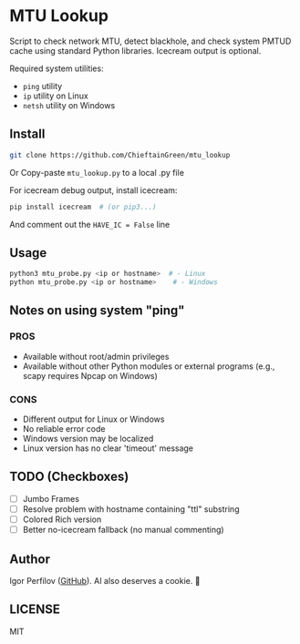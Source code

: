 # MTU Lookup

Script to check network MTU, detect blackhole, and check system PMTUD cache using standard Python libraries. Icecream output is optional.

Required system utilities:
- `ping` utility
- `ip` utility on Linux
- `netsh` utility on Windows

## Install
```sh
git clone https://github.com/ChieftainGreen/mtu_lookup
```
Or
Copy-paste `mtu_lookup.py` to a local .py file

For icecream debug output, install icecream:
```sh
pip install icecream  # (or pip3...)
```
And comment out the `HAVE_IC = False` line

## Usage
```sh
python3 mtu_probe.py <ip or hostname>  # - Linux
python mtu_probe.py <ip or hostname>    # - Windows
```

## Notes on using system "ping"
### PROS
- Available without root/admin privileges
- Available without other Python modules or external programs (e.g., scapy requires Npcap on Windows)

### CONS
- Different output for Linux or Windows
- No reliable error code
- Windows version may be localized
- Linux version has no clear 'timeout' message

## TODO (Checkboxes)
- [ ] Jumbo Frames
- [ ] Resolve problem with hostname containing "ttl" substring
- [ ] Colored Rich version
- [ ] Better no-icecream fallback (no manual commenting)

## Author
Igor Perfilov ([GitHub](https://github.com/ChieftainGreen)). AI also deserves a cookie. 🍪

## LICENSE
MIT

